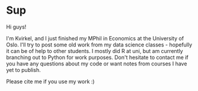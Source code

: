 # Sup

Hi guys!

I'm Kvirkel, and I just finished my MPhil in Economics at the University of Oslo. I'll try to post some old work from my data science classes - hopefully it can be of help to other students. I mostly did R at uni, but am currently branching out to Python for work purposes. Don't hesitate to contact me if you have any questions about my code or want notes from courses I have yet to publish.

Please cite me if you use my work :)
